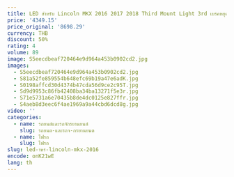 ```yaml
---
title: LED สําหรับ Lincoln MKX 2016 2017 2018 Third Mount Light 3rd เบรคหยุดหลอดไฟ FA1Z13A613AB รถอุปกรณ์เสริม
price: '4349.15'
price_original: '8698.29'
currency: THB
discount: 50%
rating: 4
volume: 89
image: S5eecdbeaf720464e9d964a453b0902cd2.jpg
images:
  - S5eecdbeaf720464e9d964a453b0902cd2.jpg
  - S81a52fe859554b648efc69b19a47e6adK.jpg
  - S0198affcd30d4374b47cda56d9ce2c95T.jpg
  - Sd9d9953c86fb42408ba34ba13271f5e3r.jpg
  - S71e5731a6e70435b8de4dc0125e827ffr.jpg
  - S4aeb8d3eec6f4ae1969a9a44cbd6dcd8g.jpg
video: ''
categories:
  - name: รถยนต์และรถจักรยานยนต์
    slug: รถยนต-และรถจ-กรยานยนต
  - name: ไฟรถ
    slug: ไฟรถ
slug: led-าหร-lincoln-mkx-2016
encode: onK21wE
lang: th
---
```

  